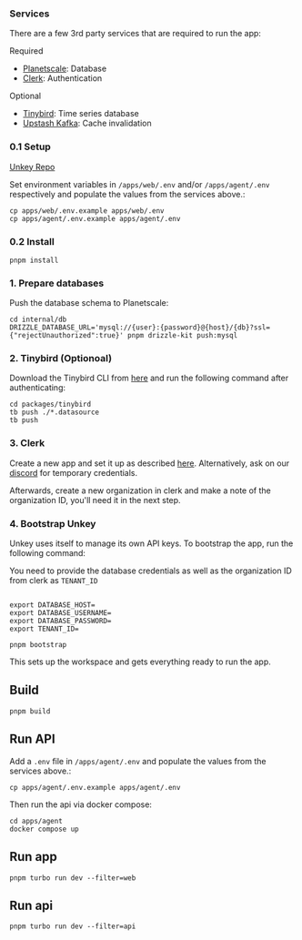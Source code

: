 ### Services

There are a few 3rd party services that are required to run the app:

Required

- [Planetscale](https://planetscale.com?ref=unkey): Database
- [Clerk](https://clerk.com?ref=unkey): Authentication

Optional

- [Tinybird](https://www.tinybird.co?ref=unkey): Time series database
- [Upstash Kafka](https://upstash.com/kafka?ref=unkey): Cache invalidation

### 0.1 Setup

[Unkey Repo](https://github.com/unkeyed/unkey)

Set environment variables in `/apps/web/.env` and/or `/apps/agent/.env` respectively and populate the values from the services above.:

```sh-session
cp apps/web/.env.example apps/web/.env
cp apps/agent/.env.example apps/agent/.env
```

### 0.2 Install

```sh-session
pnpm install
```

### 1. Prepare databases

Push the database schema to Planetscale:

```sh-session
cd internal/db
DRIZZLE_DATABASE_URL='mysql://{user}:{password}@{host}/{db}?ssl={"rejectUnauthorized":true}' pnpm drizzle-kit push:mysql
```

### 2. Tinybird (Optionoal)

Download the Tinybird CLI from [here](https://www.tinybird.co/docs/cli.html) and run the following command after authenticating:

```sh-session
cd packages/tinybird
tb push ./*.datasource
tb push
```

### 3. Clerk

Create a new app and set it up as described [here](https://clerk.com/docs/nextjs/get-started-with-nextjs).
Alternatively, ask on our [discord](https://unkey.dev/discord) for temporary credentials.

Afterwards, create a new organization in clerk and make a note of the organization ID, you'll need it in the next step.

### 4. Bootstrap Unkey

Unkey uses itself to manage its own API keys. To bootstrap the app, run the following command:

You need to provide the database credentials as well as the organization ID from clerk as `TENANT_ID`

```sh-session

export DATABASE_HOST=
export DATABASE_USERNAME=
export DATABASE_PASSWORD=
export TENANT_ID=

pnpm bootstrap
```

This sets up the workspace and gets everything ready to run the app.

## Build

```sh-session
pnpm build
```

## Run API

Add a `.env` file in `/apps/agent/.env` and populate the values from the services above.:

```sh-session
cp apps/agent/.env.example apps/agent/.env
```

Then run the api via docker compose:

```sh-session
cd apps/agent
docker compose up
```

## Run app

```sh-session
pnpm turbo run dev --filter=web
```

## Run api

```sh-session
pnpm turbo run dev --filter=api
```

